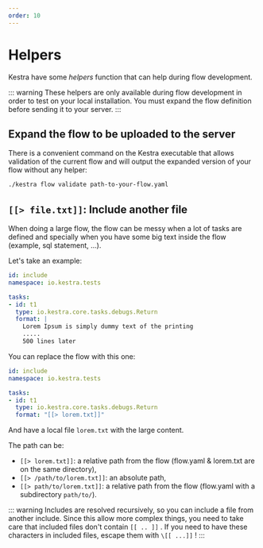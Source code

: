 ```yaml
---
order: 10
---
```


# Helpers

Kestra have some *helpers* function that can help during flow development.

::: warning
These helpers are only available during flow development in order to test on your local installation.
You must expand the flow definition before sending it to your server.
:::
 
## Expand the flow to be uploaded to the server

There is a convenient command on the Kestra executable that allows validation of the current flow and 
will output the expanded version of your flow without any helper:

```bash
./kestra flow validate path-to-your-flow.yaml 
```
  
## `[[> file.txt]]`: Include another file

When doing a large flow, the flow can be messy when a lot of tasks are defined and 
specially when you have some big text inside the flow (example, sql statement, ...).

Let's take an example: 
```yaml
id: include
namespace: io.kestra.tests

tasks:
- id: t1
  type: io.kestra.core.tasks.debugs.Return
  format: |
    Lorem Ipsum is simply dummy text of the printing 
    .....
    500 lines later
``` 

You can replace the flow with this one: 
```yaml
id: include
namespace: io.kestra.tests

tasks:
- id: t1
  type: io.kestra.core.tasks.debugs.Return
  format: "[[> lorem.txt]]"
``` 
And have a local file `lorem.txt` with the large content. 

The path can be: 
* `[[> lorem.txt]]`: a relative path from the flow (flow.yaml & lorem.txt are on the same directory),
* `[[> /path/to/lorem.txt]]`: an absolute path,
* `[[> path/to/lorem.txt]]`: a relative path from the flow (flow.yaml with a subdirectory `path/to/`).


::: warning
Includes are resolved recursively, so you can include a file from another include. 
Since this allow more complex things, you need to take care that included files don't contain `[[ .. ]]` . If you need to have these characters in included files, escape them with `\[[ ...]]` !
:::

